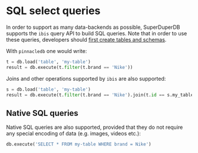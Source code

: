 # SQL select queries

In order to support as many data-backends as possible, SuperDuperDB supports the `ibis` query API to build SQL queries. Note that in order to use these queries, developers should [first create tables and schemas](./data_encodings_and_schemas#table-schemas-in-sql).

With `pinnacledb` one would write:

```python
t = db.load('table', 'my-table')
result = db.execute(t.filter(t.brand == 'Nike'))
```

Joins and other operations supported by `ibis` are also supported:

```python
s = db.load('table', 'my-table')
result = db.execute(t.filter(t.brand == 'Nike').join(t.id == s.my_table_id))
```

## Native SQL queries

Native SQL queries are also supported, provided that they do 
not require any special encoding of data (e.g. images, videos etc.):

```python
db.execute('SELECT * FROM my-table WHERE brand = Nike')
```